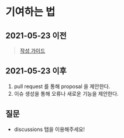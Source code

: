 # 기여하는 법

## 2021-05-23 이전

> [작성 가이드](./src/docguide/README.md)

## 2021-05-23 이후

1. pull request 를 통해 proposal 을 제안한다.
1. 이슈 생성을 통해 오류나 새로운 기능을 제안한다.

## 질문

- discussions 탭을 이용해주세요!
